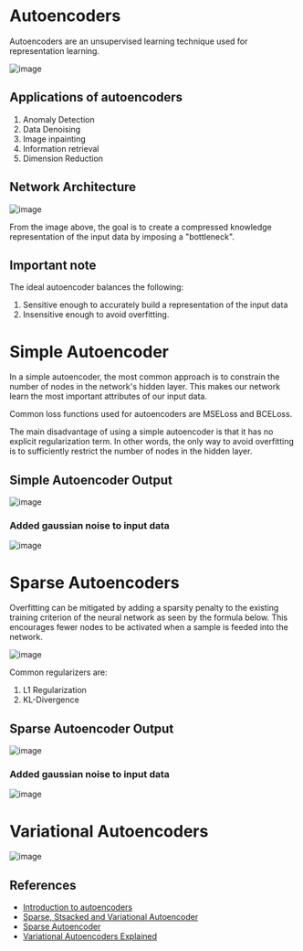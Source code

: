 # Autoencoders

Autoencoders are an unsupervised learning technique used for representation learning. 

![image](https://user-images.githubusercontent.com/65759544/87304275-24dc7900-c547-11ea-973c-8ef9cb311e80.png)


## Applications of autoencoders
1. Anomaly Detection
2. Data Denoising
3. Image inpainting
4. Information retrieval 
5. Dimension Reduction

## Network Architecture
![image](https://user-images.githubusercontent.com/65759544/87288555-1766c500-c52e-11ea-916d-0a92c28ff703.png)

From the image above, the goal is to create a compressed knowledge representation of the input data by imposing a "bottleneck". 

## Important note
The ideal autoencoder balances the following:

1. Sensitive enough to accurately build a representation of the input data
2. Insensitive enough to avoid overfitting. 

# Simple Autoencoder
In a simple autoencoder, the most common approach is to constrain the number of nodes in the network's hidden layer. This makes our network learn the most important attributes of our input data.

Common loss functions used for autoencoders are MSELoss and BCELoss. 

The main disadvantage of using a simple autoencoder is that it has no explicit regularization term. In other words, the only way to avoid overfitting is to sufficiently restrict the number of nodes in the hidden layer. 

## Simple Autoencoder Output
![image](https://user-images.githubusercontent.com/65759544/87286487-82fb6300-c52b-11ea-8b66-7f658f8af543.png)
### Added gaussian noise to input data
![image](https://user-images.githubusercontent.com/65759544/87307621-84895300-c54c-11ea-92c9-ee0534cfb591.png)

# Sparse Autoencoders

Overfitting can be mitigated by adding a sparsity penalty to the existing training criterion of the neural network as seen by the formula below. This encourages fewer nodes to be activated when a sample is feeded into the network. 

![image](https://user-images.githubusercontent.com/65759544/87304460-6e2cc880-c547-11ea-91d0-1e0ba8735a58.png)

Common regularizers are:
1. L1 Regularization
2. KL-Divergence

## Sparse Autoencoder Output
![image](https://user-images.githubusercontent.com/65759544/87306219-49862000-c54a-11ea-8e04-0da7dea768a7.png)

### Added gaussian noise to input data
![image](https://user-images.githubusercontent.com/65759544/87307080-928aa400-c54b-11ea-83cf-3b1737d879d4.png)

# Variational Autoencoders
![image](https://user-images.githubusercontent.com/65759544/87314292-98858280-c555-11ea-8c70-69ddc848e889.png)


## References
* [Introduction to autoencoders](https://www.jeremyjordan.me/autoencoders/)
* [Sparse, Stsacked and Variational Autoencoder](https://medium.com/@venkatakrishna.jonnalagadda/sparse-stacked-and-variational-autoencoder-efe5bfe73b64)
* [Sparse Autoencoder](https://mc.ai/what-happens-in-sparse-autencoder/)
* [Variational Autoencoders Explained](http://kvfrans.com/variational-autoencoders-explained/)

